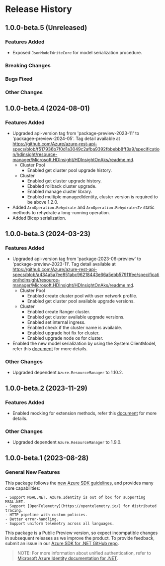 # Release History

## 1.0.0-beta.5 (Unreleased)

### Features Added

- Exposed `JsonModelWriteCore` for model serialization procedure.

### Breaking Changes

### Bugs Fixed

### Other Changes

## 1.0.0-beta.4 (2024-08-01)

### Features Added

- Upgraded api-version tag from 'package-preview-2023-11' to 'packagee-preview-2024-05'. Tag detail available at https://github.com/Azure/azure-rest-api-specs/blob/f517936b7f0d1a3049c2afba9392fbbebb8ff3a9/specification/hdinsight/resource-manager/Microsoft.HDInsight/HDInsightOnAks/readme.md.
    - Cluster Pool
        - Enabled get cluster pool upgrade history.
    - Cluster
        - Enabled get cluster upgrade history.
        - Ebabled rollback cluster upgrade.
        - Enabled manage cluster library.
        - Enabled multiple managedIdentity, cluster version is required to be above 1.2.0.
- Added `ArmOperation.Rehydrate` and `ArmOperation.Rehydrate<T>` static methods to rehydrate a long-running operation.
- Added Bicep serialization.

## 1.0.0-beta.3 (2024-03-23)

### Features Added

- Upgraded api-version tag from 'package-2023-06-preview' to 'package-preview-2023-11'. Tag detail available at https://github.com/Azure/azure-rest-api-specs/blob/a434a5a7ee851abc96218443e66a5ebb57911fee/specification/hdinsight/resource-manager/Microsoft.HDInsight/HDInsightOnAks/readme.md.
    - Cluster Pool
        - Enabled create cluster pool with user network profile.
        - Enabled get cluster pool available upgrade versions.
    - Cluster
        - Enabled create Ranger cluster.
        - Enabled get cluster available upgrade versions.
        - Enabled set internal ingress.
        - Enabled check if the cluster name is available.
        - Enabled upgrade hot fix for cluster.
        - Enabled upgrade node os for cluster.
- Enabled the new model serialization by using the System.ClientModel, refer this [document](https://aka.ms/azsdk/net/mrw) for more details.

### Other Changes

- Upgraded dependent `Azure.ResourceManager` to 1.10.2.

## 1.0.0-beta.2 (2023-11-29)

### Features Added

- Enabled mocking for extension methods, refer this [document](https://aka.ms/azsdk/net/mocking) for more details.

### Other Changes

- Upgraded dependent `Azure.ResourceManager` to 1.9.0.

## 1.0.0-beta.1 (2023-08-28)

### General New Features

This package follows the [new Azure SDK guidelines](https://azure.github.io/azure-sdk/general_introduction.html), and provides many core capabilities:

    - Support MSAL.NET, Azure.Identity is out of box for supporting MSAL.NET.
    - Support [OpenTelemetry](https://opentelemetry.io/) for distributed tracing.
    - HTTP pipeline with custom policies.
    - Better error-handling.
    - Support uniform telemetry across all languages.

This package is a Public Preview version, so expect incompatible changes in subsequent releases as we improve the product. To provide feedback, submit an issue in our [Azure SDK for .NET GitHub repo](https://github.com/Azure/azure-sdk-for-net/issues).

> NOTE: For more information about unified authentication, refer to [Microsoft Azure Identity documentation for .NET](https://docs.microsoft.com//dotnet/api/overview/azure/identity-readme?view=azure-dotnet).
